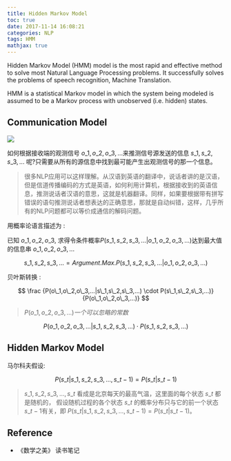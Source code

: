 ```yaml
---
title: Hidden Markov Model
toc: true
date: 2017-11-14 16:08:21
categories: NLP
tags: HMM
mathjax: true
---
```


<script type="text/x-mathjax-config">
  MathJax.Hub.Config({
    extensions: ["tex2jax.js"],
    jax: ["input/TeX"],
    tex2jax: {
      inlineMath: [ ['$','$'], ['\\(','\\)'] ],
      displayMath: [ ['$$','$$']],
      processEscapes: true
    }
  });
</script>
<script type="text/javascript" src="https://cdn.mathjax.org/mathjax/latest/MathJax.js?config=TeX-AMS_HTML,http://myserver.com/MathJax/config/local/local.js">
</script>

Hidden Markov Model (HMM) model is the most rapid and effective method to solve most Natural Language Processing problems. It successfully solves the problems of speech recognition, Machine Translation.<!-- more -->

HMM is a statistical Markov model in which the system being modeled is assumed to be a Markov process with unobserved (i.e. hidden) states.


## Communication Model

![][1]

如何根据接收端的观测信号 $o\_1,o\_2,o\_3,...$来推测信号源发送的信息 $s\_1,s\_2,s\_3,...$ 呢?只需要从所有的源信息中找到最可能产生出观测信号的那一个信息。

> 很多NLP应用可以这样理解。从汉语到英语的翻译中，说话者讲的是汉语，但是信道传播编码的方式是英语，如何利用计算机，根据接收到的英语信息，推测说话者汉语的意思，这就是机器翻译。同样，如果要根据带有拼写错误的语句推测说话者想表达的正确意思，那就是自动纠错，这样，几乎所有的NLP问题都可以等价成通信的解码问题。

用概率论语言描述为 :

已知 $o\_1,o\_2,o\_3$, 求得令条件概率$P(s\_1,s\_2,s\_3,...|o\_1,o\_2,o\_3,...)$达到最大值的信息串 $o\_1,o\_2,o\_3,...$

$$
s\_1,s\_2,s\_3,... = Argument.Max.P(s\_1,s\_2,s\_3,...|o\_1,o\_2,o\_3,...)
$$

贝叶斯转换 :

$$
\frac {P(o\_1,o\_2,o\_3,...|s\_1,s\_2,s\_3,...) \cdot P(s\_1,s\_2,s\_3,...)} {P(o\_1,o\_2,o\_3,...)}
$$

> $P(o\_1,o\_2,o\_3,...)一个可以忽略的常数$

$$
P(o\_1,o\_2,o\_3,...|s\_1,s\_2,s\_3,...) \cdot P(s\_1,s\_2,s\_3,...)
$$

## Hidden Markov Model

马尔科夫假设:

$$
P(s\_{t}|s\_1,s\_2,s\_3,...,s\_{t-1}) = P(s\_t|s\_{t-1})
$$

> $s\_1,s\_2,s\_3,...,s\_{t}$ 看成是北京每天的最高气温，这里面的每个状态 $s\_t$ 都是随机的， 假设随机过程的各个状态 $s\_t$ 的概率分布只与它的前一个状态 $s\_{t-1}$有关，即 $P(s\_{t}|s\_1,s\_2,s\_3,...,s\_{t-1}) = P(s\_t|s\_{t-1})$。

## Reference

- 《数学之美》 读书笔记 

[1]: /images/nlp/nlp-communication-model.png